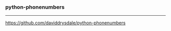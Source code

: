 ### python-phonenumbers
---
https://github.com/daviddrysdale/python-phonenumbers

```
```

```
```

```
```


